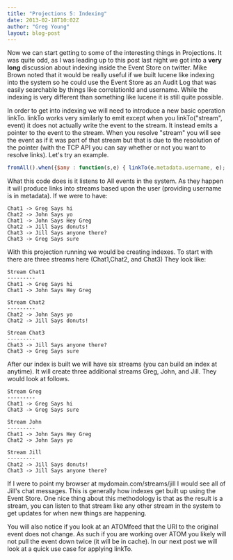 ```yaml
---
title: "Projections 5: Indexing"
date: 2013-02-18T10:02Z
author: "Greg Young"
layout: blog-post
---
```


Now we can start getting to some of the interesting things in Projections. It was quite odd, as I was leading up to this post last night we got into a <strong>very long</strong> discussion about indexing inside the Event Store on twitter. Mike Brown noted that it would be really useful if we built lucene like indexing into the system so he could use the Event Store as an Audit Log that was easily searchable by things like correlationId and username. While the indexing is very different than something like lucene it is still quite possible.

In order to get into indexing we will need to introduce a new basic operation linkTo. linkTo works very similarly to emit except when you linkTo("stream", event) it does not actually write the event to the stream. It instead emits a pointer to the event to the stream. When you resolve "stream" you will see the event as if it was part of that stream but that is due to the resolution of the pointer (with the TCP API you can say whether or not you want to resolve links). Let's try an example.

```javascript
fromAll().when({$any : function(s,e) { linkTo(e.metadata.username, e); });
```

What this code does is it listens to All events in the system. As they happen it will produce links into streams based upon the user (providing username is in metadata). If we were to have:

```
Chat1 -> Greg Says hi
Chat2 -> John Says yo
Chat1 -> John Says Hey Greg
Chat2 -> Jill Says donuts!
Chat3 -> Jill Says anyone there?
Chat3 -> Greg Says sure
```

With this projection running we would be creating indexes. To start with there are three streams here (Chat1,Chat2, and Chat3) They look like: 

```
Stream Chat1
---------
Chat1 -> Greg Says hi
Chat1 -> John Says Hey Greg

Stream Chat2
---------
Chat2 -> John Says yo
Chat2 -> Jill Says donuts!

Stream Chat3
---------
Chat3 -> Jill Says anyone there?
Chat3 -> Greg Says sure
```


After our index is built we will have six streams (you can build an index at anytime). It will create three additional streams Greg, John, and Jill. They would look at follows.

```
Stream Greg
---------
Chat1 -> Greg Says hi
Chat3 -> Greg Says sure

Stream John
---------
Chat1 -> John Says Hey Greg
Chat2 -> John Says yo

Stream Jill
---------
Chat2 -> Jill Says donuts!
Chat3 -> Jill Says anyone there?
```

If I were to point my browser at mydomain.com/streams/jill I would see all of Jill's chat messages. This is generally how indexes get built up using the Event Store. One nice thing about this methodology is that as the result is a stream, you can listen to that stream like any other stream in the system to get updates for when new things are happening.

You will also notice if you look at an ATOMfeed that the URI to the original event does not change. As such if you are working over ATOM you likely will not pull the event down twice (it will be in cache). In our next post we will look at a quick use case for applying linkTo.